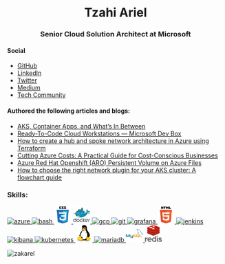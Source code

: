 <h1 align="center">Tzahi Ariel</h1>
<h3 align="center">Senior Cloud Solution Architect at Microsoft</h3>

#### Social
- [GitHub](https://github.com/zakarel)
- [LinkedIn](https://www.linkedin.com/in/tzahi-ariel/)
- [Twitter](https://twitter.com/tzahiariel)
- [Medium](https://medium.com/@zaki.rel)
- [Tech Community](https://techcommunity.microsoft.com/t5/user/viewprofilepage/user-id/1784066#profile)

#### Authored the following articles and blogs:
- [AKS, Container Apps, and What’s In Between](https://medium.com/@zaki.rel/aks-container-apps-and-whats-in-between-43eef27c0688)
- [Ready-To-Code Cloud Workstations — Microsoft Dev Box](https://medium.com/@zaki.rel/ready-to-code-cloud-workstations-microsoft-dev-box-971dedfbfb0c)
- [How to create a hub and spoke network architecture in Azure using Terraform](https://medium.com/@zaki.rel/how-to-create-a-hub-and-spoke-network-architecture-in-azure-using-terraform-9378f7b443ee)
- [Cutting Azure Costs: A Practical Guide for Cost-Conscious Businesses](https://medium.com/@zaki.rel/cutting-azure-costs-a-practical-guide-for-cost-conscious-businesses-31272fcf12aa)
- [Azure Red Hat Openshift (ARO) Persistent Volume on Azure Files](https://medium.com/@zaki.rel/azure-red-hat-openshift-aro-persistent-volume-on-azure-files-7c100b545c3d)
- [How to choose the right network plugin for your AKS cluster: A flowchart guide](https://techcommunity.microsoft.com/t5/apps-on-azure-blog/how-to-choose-the-right-network-plugin-for-your-aks-cluster-a/ba-p/3969292)



<h3 align="left">Skills:</h3>
<p align="left"> <a href="https://azure.microsoft.com/en-in/" target="_blank" rel="noreferrer"> <img src="https://www.vectorlogo.zone/logos/microsoft_azure/microsoft_azure-icon.svg" alt="azure" width="40" height="40"/> </a> <a href="https://www.gnu.org/software/bash/" target="_blank" rel="noreferrer"> <img src="https://www.vectorlogo.zone/logos/gnu_bash/gnu_bash-icon.svg" alt="bash" width="40" height="40"/> </a> <a href="https://www.w3schools.com/css/" target="_blank" rel="noreferrer"> <img src="https://raw.githubusercontent.com/devicons/devicon/master/icons/css3/css3-original-wordmark.svg" alt="css3" width="40" height="40"/> </a> <a href="https://www.docker.com/" target="_blank" rel="noreferrer"> <img src="https://raw.githubusercontent.com/devicons/devicon/master/icons/docker/docker-original-wordmark.svg" alt="docker" width="40" height="40"/> </a> <a href="https://cloud.google.com" target="_blank" rel="noreferrer"> <img src="https://www.vectorlogo.zone/logos/google_cloud/google_cloud-icon.svg" alt="gcp" width="40" height="40"/> </a> <a href="https://git-scm.com/" target="_blank" rel="noreferrer"> <img src="https://www.vectorlogo.zone/logos/git-scm/git-scm-icon.svg" alt="git" width="40" height="40"/> </a> <a href="https://grafana.com" target="_blank" rel="noreferrer"> <img src="https://www.vectorlogo.zone/logos/grafana/grafana-icon.svg" alt="grafana" width="40" height="40"/> </a> <a href="https://www.w3.org/html/" target="_blank" rel="noreferrer"> <img src="https://raw.githubusercontent.com/devicons/devicon/master/icons/html5/html5-original-wordmark.svg" alt="html5" width="40" height="40"/> </a> <a href="https://www.jenkins.io" target="_blank" rel="noreferrer"> <img src="https://www.vectorlogo.zone/logos/jenkins/jenkins-icon.svg" alt="jenkins" width="40" height="40"/> </a> <a href="https://www.elastic.co/kibana" target="_blank" rel="noreferrer"> <img src="https://www.vectorlogo.zone/logos/elasticco_kibana/elasticco_kibana-icon.svg" alt="kibana" width="40" height="40"/> </a> <a href="https://kubernetes.io" target="_blank" rel="noreferrer"> <img src="https://www.vectorlogo.zone/logos/kubernetes/kubernetes-icon.svg" alt="kubernetes" width="40" height="40"/> </a> <a href="https://www.linux.org/" target="_blank" rel="noreferrer"> <img src="https://raw.githubusercontent.com/devicons/devicon/master/icons/linux/linux-original.svg" alt="linux" width="40" height="40"/> </a> <a href="https://mariadb.org/" target="_blank" rel="noreferrer"> <img src="https://www.vectorlogo.zone/logos/mariadb/mariadb-icon.svg" alt="mariadb" width="40" height="40"/> </a> <a href="https://www.mysql.com/" target="_blank" rel="noreferrer"> <img src="https://raw.githubusercontent.com/devicons/devicon/master/icons/mysql/mysql-original-wordmark.svg" alt="mysql" width="40" height="40"/> </a> <a href="https://redis.io" target="_blank" rel="noreferrer"> <img src="https://raw.githubusercontent.com/devicons/devicon/master/icons/redis/redis-original-wordmark.svg" alt="redis" width="40" height="40"/> </a> </p>

<p><img align="center" src="https://github-readme-stats.vercel.app/api/top-langs?username=zakarel&show_icons=true&locale=en&layout=compact" alt="zakarel" /></p>
